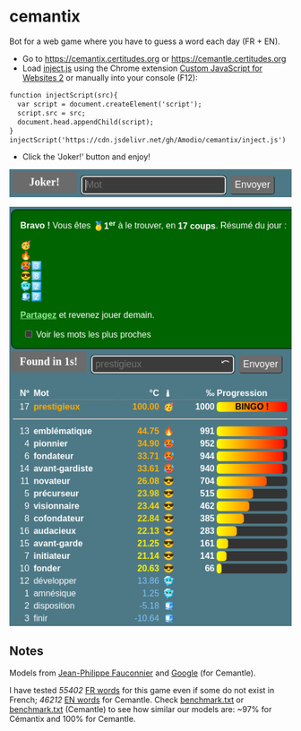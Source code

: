 # cemantix
Bot for a web game where you have to guess a word each day (FR + EN).

* Go to https://cemantix.certitudes.org or https://cemantle.certitudes.org
* Load [inject.js](https://cdn.jsdelivr.net/gh/Amodio/cemantix/inject.js "inject.js") using the Chrome extension [Custom JavaScript for Websites 2](https://chrome.google.com/webstore/detail/custom-javascript-for-web/ddbjnfjiigjmcpcpkmhogomapikjbjdk "Custom JavaScript for Websites 2") or manually into your console (F12):
```
function injectScript(src){
  var script = document.createElement('script');
  script.src = src;
  document.head.appendChild(script);
}
injectScript('https://cdn.jsdelivr.net/gh/Amodio/cemantix/inject.js')
```
* Click the 'Joker!' button and enjoy!

![Joker button](https://raw.githubusercontent.com/Amodio/cemantix/main/images/joker_btn.png "Joker button")

![First](https://raw.githubusercontent.com/Amodio/cemantix/main/images/1st_17tries.png "First")

## Notes
Models from [Jean-Philippe Fauconnier](https://fauconnier.github.io) and [Google](https://code.google.com/archive/p/word2vec/) (for Cemantle).

I have tested _55402_ [FR words](https://raw.githubusercontent.com/Amodio/cemantix/main/wordlist.txt "FR words") for this game even if some do not exist in French; _46212_ [EN words](https://raw.githubusercontent.com/Amodio/cemantix/main/wordlist.txt "EN words") for Cemantle. Check [benchmark.txt](https://raw.githubusercontent.com/Amodio/cemantix/main/benchmark/benchmark.txt) or [benchmark.txt](https://raw.githubusercontent.com/Amodio/cemantix/main/CEMANTLE/benchmark/benchmark.txt) (Cemantle) to see how similar our models are: ~97% for Cémantix and 100% for Cemantle.
